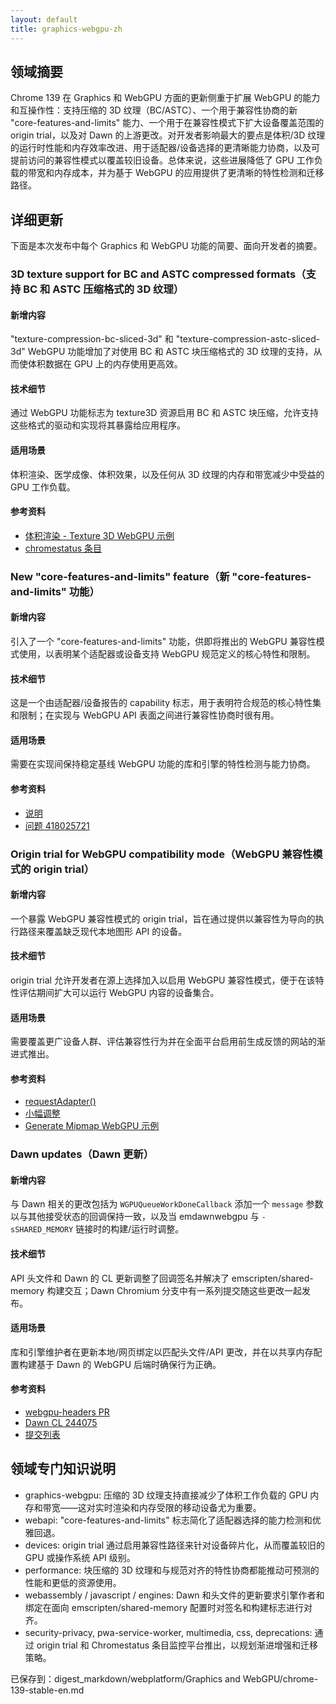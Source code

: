 ```yaml
---
layout: default
title: graphics-webgpu-zh
---
```


## 领域摘要

Chrome 139 在 Graphics 和 WebGPU 方面的更新侧重于扩展 WebGPU 的能力和互操作性：支持压缩的 3D 纹理（BC/ASTC）、一个用于兼容性协商的新 "core-features-and-limits" 能力、一个用于在兼容性模式下扩大设备覆盖范围的 origin trial，以及对 Dawn 的上游更改。对开发者影响最大的要点是体积/3D 纹理的运行时性能和内存效率改进、用于适配器/设备选择的更清晰能力协商，以及可提前访问的兼容性模式以覆盖较旧设备。总体来说，这些进展降低了 GPU 工作负载的带宽和内存成本，并为基于 WebGPU 的应用提供了更清晰的特性检测和迁移路径。

## 详细更新

下面是本次发布中每个 Graphics 和 WebGPU 功能的简要、面向开发者的摘要。

### 3D texture support for BC and ASTC compressed formats（支持 BC 和 ASTC 压缩格式的 3D 纹理）

#### 新增内容
"texture-compression-bc-sliced-3d" 和 "texture-compression-astc-sliced-3d" WebGPU 功能增加了对使用 BC 和 ASTC 块压缩格式的 3D 纹理的支持，从而使体积数据在 GPU 上的内存使用更高效。

#### 技术细节
通过 WebGPU 功能标志为 texture3D 资源启用 BC 和 ASTC 块压缩，允许支持这些格式的驱动和实现将其暴露给应用程序。

#### 适用场景
体积渲染、医学成像、体积效果，以及任何从 3D 纹理的内存和带宽减少中受益的 GPU 工作负载。

#### 参考资料
- [体积渲染 - Texture 3D WebGPU 示例](https://webgpu.github.io/webgpu-samples/?sample=volumeRenderingTexture3D)  
- [chromestatus 条目](https://chromestatus.com/feature/5080855386783744)

### New "core-features-and-limits" feature（新 "core-features-and-limits" 功能）

#### 新增内容
引入了一个 "core-features-and-limits" 功能，供即将推出的 WebGPU 兼容性模式使用，以表明某个适配器或设备支持 WebGPU 规范定义的核心特性和限制。

#### 技术细节
这是一个由适配器/设备报告的 capability 标志，用于表明符合规范的核心特性集和限制；在实现与 WebGPU API 表面之间进行兼容性协商时很有用。

#### 适用场景
需要在实现间保持稳定基线 WebGPU 功能的库和引擎的特性检测与能力协商。

#### 参考资料
- [说明](https://gist.github.com/greggman/0dea9995e33393c546a4c2bd2a12e50e)  
- [问题 418025721](https://issues.chromium.org/issues/418025721)

### Origin trial for WebGPU compatibility mode（WebGPU 兼容性模式的 origin trial）

#### 新增内容
一个暴露 WebGPU 兼容性模式的 origin trial，旨在通过提供以兼容性为导向的执行路径来覆盖缺乏现代本地图形 API 的设备。

#### 技术细节
origin trial 允许开发者在源上选择加入以启用 WebGPU 兼容性模式，便于在该特性评估期间扩大可以运行 WebGPU 内容的设备集合。

#### 适用场景
需要覆盖更广设备人群、评估兼容性行为并在全面平台启用前生成反馈的网站的渐进式推出。

#### 参考资料
- [requestAdapter()](https://developer.mozilla.org/docs/Web/API/GPU/requestAdapter)  
- [小幅调整](https://webgpufundamentals.org/webgpu/lessons/webgpu-compatibility-mode.html)  
- [Generate Mipmap WebGPU 示例](https://webgpu.github.io/webgpu-samples/?sample=generateMipmap)

### Dawn updates（Dawn 更新）

#### 新增内容
与 Dawn 相关的更改包括为 `WGPUQueueWorkDoneCallback` 添加一个 `message` 参数以与其他接受状态的回调保持一致，以及当 emdawnwebgpu 与 `-sSHARED_MEMORY` 链接时的构建/运行时调整。

#### 技术细节
API 头文件和 Dawn 的 CL 更新调整了回调签名并解决了 emscripten/shared-memory 构建交互；Dawn Chromium 分支中有一系列提交随这些更改一起发布。

#### 适用场景
库和引擎维护者在更新本地/网页绑定以匹配头文件/API 更改，并在以共享内存配置构建基于 Dawn 的 WebGPU 后端时确保行为正确。

#### 参考资料
- [webgpu-headers PR](https://github.com/webgpu-native/webgpu-headers/pull/528)  
- [Dawn CL 244075](https://dawn-review.googlesource.com/c/dawn/+/244075)  
- [提交列表](https://dawn.googlesource.com/dawn/+log/chromium/7204..chromium/7258?n=1000)

## 领域专门知识说明

- graphics-webgpu: 压缩的 3D 纹理支持直接减少了体积工作负载的 GPU 内存和带宽——这对实时渲染和内存受限的移动设备尤为重要。  
- webapi: "core-features-and-limits" 标志简化了适配器选择的能力检测和优雅回退。  
- devices: origin trial 通过启用兼容性路径来针对设备碎片化，从而覆盖较旧的 GPU 或操作系统 API 级别。  
- performance: 块压缩的 3D 纹理和与规范对齐的特性协商都能推动可预测的性能和更低的资源使用。  
- webassembly / javascript / engines: Dawn 和头文件的更新要求引擎作者和绑定在面向 emscripten/shared-memory 配置时对签名和构建标志进行对齐。  
- security-privacy, pwa-service-worker, multimedia, css, deprecations: 通过 origin trial 和 Chromestatus 条目监控平台推出，以规划渐进增强和迁移策略。

已保存到：digest_markdown/webplatform/Graphics and WebGPU/chrome-139-stable-en.md
